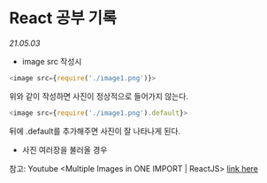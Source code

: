 # React 공부 기록

_21.05.03_

- image src 작성시

```js
<image src={require('./image1.png')}>
```

위와 같이 작성하면 사진이 정상적으로 들어가지 않는다.

```js
<image src={require('./image1.png').default}>
```

뒤에 .default를 추가해주면 사진이 잘 나타나게 된다.

- 사진 여러장을 불러올 경우

참고: Youtube <Multiple Images in ONE IMPORT | ReactJS> [link here]('https://youtu.be/gEMAZSO85KY')
